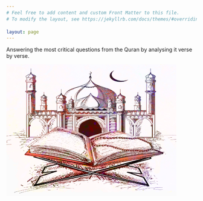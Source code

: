 ```yaml
---
# Feel free to add content and custom Front Matter to this file.
# To modify the layout, see https://jekyllrb.com/docs/themes/#overriding-theme-defaults

layout: page
---
```


Answering the most critical questions from the Quran by analysing it verse by verse.

<img src="/assets/images/quran-with-mosque.png" alt="Quran with mosque" width="450" height="350">
